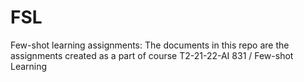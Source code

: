 # FSL
Few-shot learning assignments: 
The documents in this repo are the assignments created as a part of course T2-21-22-AI 831 / Few-shot Learning
